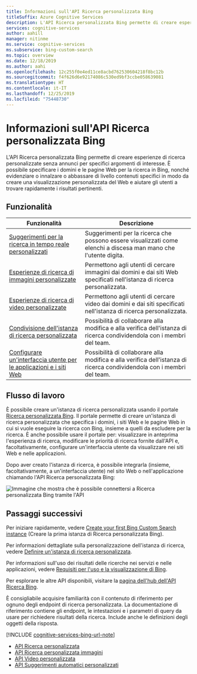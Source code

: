 ```yaml
---
title: Informazioni sull'API Ricerca personalizzata Bing
titleSuffix: Azure Cognitive Services
description: L'API Ricerca personalizzata Bing permette di creare esperienze di ricerca personalizzate per specifici argomenti di interesse.
services: cognitive-services
author: aahill
manager: nitinme
ms.service: cognitive-services
ms.subservice: bing-custom-search
ms.topic: overview
ms.date: 12/18/2019
ms.author: aahi
ms.openlocfilehash: 12c255f0e4ed11ce8acbd762530604218f8bc12b
ms.sourcegitcommit: f4f626d6e92174086c530ed9bf3ccbe058639081
ms.translationtype: HT
ms.contentlocale: it-IT
ms.lasthandoff: 12/25/2019
ms.locfileid: "75448730"
---
```

# <a name="what-is-the-bing-custom-search-api"></a>Informazioni sull'API Ricerca personalizzata Bing

L'API Ricerca personalizzata Bing permette di creare esperienze di ricerca personalizzate senza annunci per specifici argomenti di interesse. È possibile specificare i domini e le pagine Web per la ricerca in Bing, nonché evidenziare o innalzare o abbassare di livello contenuti specifici in modo da creare una visualizzazione personalizzata del Web e aiutare gli utenti a trovare rapidamente i risultati pertinenti. 

## <a name="features"></a>Funzionalità

|Funzionalità  |Descrizione  |
|---------|---------|
|[Suggerimenti per la ricerca in tempo reale personalizzati](define-custom-suggestions.md)     | Suggerimenti per la ricerca che possono essere visualizzati come elenchi a discesa man mano che l'utente digita.       | 
|[Esperienze di ricerca di immagini personalizzate](get-images-from-instance.md)     | Permettono agli utenti di cercare immagini dai domini e dai siti Web specificati nell'istanza di ricerca personalizzata.        |        
|[Esperienze di ricerca di video personalizzate](get-videos-from-instance.md)     | Permettono agli utenti di cercare video dai domini e dai siti specificati nell'istanza di ricerca personalizzata.        |    
|[Condivisione dell'istanza di ricerca personalizzata](share-your-custom-search.md)     | Possibilità di collaborare alla modifica e alla verifica dell'istanza di ricerca condividendola con i membri del team.        | 
|[Configurare un'interfaccia utente per le applicazioni e i siti Web](hosted-ui.md)     | Possibilità di collaborare alla modifica e alla verifica dell'istanza di ricerca condividendola con i membri del team.        | 
## <a name="workflow"></a>Flusso di lavoro

È possibile creare un'istanza di ricerca personalizzata usando il portale [Ricerca personalizzata Bing](https://customsearch.ai). Il portale permette di creare un'istanza di ricerca personalizzata che specifica i domini, i siti Web e le pagine Web in cui si vuole eseguire la ricerca con Bing, insieme a quelli da escludere per la ricerca. È anche possibile usare il portale per: visualizzare in anteprima l'esperienza di ricerca, modificare le priorità di ricerca fornite dall'API e, facoltativamente, configurare un'interfaccia utente da visualizzare nei siti Web e nelle applicazioni.

Dopo aver creato l'istanza di ricerca, è possibile integrarla (insieme, facoltativamente, a un'interfaccia utente) nel sito Web o nell'applicazione chiamando l'API Ricerca personalizzata Bing:

![Immagine che mostra che è possibile connettersi a Ricerca personalizzata Bing tramite l'API](media/BCS-Overview.png "Come funziona Ricerca personalizzata Bing.")


## <a name="next-steps"></a>Passaggi successivi

Per iniziare rapidamente, vedere [Create your first Bing Custom Search instance](quick-start.md) (Creare la prima istanza di Ricerca personalizzata Bing).

Per informazioni dettagliate sulla personalizzazione dell'istanza di ricerca, vedere [Definire un'istanza di ricerca personalizzata](define-your-custom-view.md).

Per informazioni sull'uso dei risultati delle ricerche nei servizi e nelle applicazioni, vedere [Requisiti per l'uso e la visualizzazione di Bing](./use-and-display-requirements.md).

Per esplorare le altre API disponibili, visitare la [pagina dell'hub dell'API Ricerca Bing](../bing-web-search/search-the-web.md).

È consigliabile acquisire familiarità con il contenuto di riferimento per ognuno degli endpoint di ricerca personalizzata. La documentazione di riferimento contiene gli endpoint, le intestazioni e i parametri di query da usare per richiedere risultati della ricerca. Include anche le definizioni degli oggetti della risposta.

[!INCLUDE [cognitive-services-bing-url-note](../../../includes/cognitive-services-bing-url-note.md)]

- [API Ricerca personalizzata](https://docs.microsoft.com/rest/api/cognitiveservices-bingsearch/bing-custom-search-api-v7-reference)
- [API Ricerca personalizzata immagini](https://docs.microsoft.com/rest/api/cognitiveservices-bingsearch/bing-custom-images-api-v7-reference)
- [API Video personalizzata](https://docs.microsoft.com/rest/api/cognitiveservices-bingsearch/bing-custom-videos-api-v7-reference)
- [API Suggerimenti automatici personalizzati](https://docs.microsoft.com/rest/api/cognitiveservices-bingsearch/bing-custom-autosuggest-api-v7-reference)

